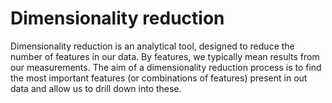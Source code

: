 # Dimensionality reduction

Dimensionality reduction is an analytical tool, designed to reduce the number of features in our data. 
By features, we typically mean results from our measurements. 
The aim of a dimensionality reduction process is to find the most important features (or combinations of features) present in out data and allow us to drill down into these. 

